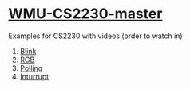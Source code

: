 # [WMU-CS2230-master](https://cs.wmich.edu/~trenary/classes/cs2230/index.html)
Examples for CS2230 with videos (order to watch in)
<br>
1. [Blink](https://www.youtube.com/watch?v=nVEi3oidXM8&list=PLDYsk07F-JwQayMa5BYx0nPXT3PQSKnG0&i)  
2. [RGB](https://www.youtube.com/watch?v=oJsyO32uTiw&)
3. [Polling](https://www.youtube.com/watch?v=nF8rKtYe9-8&index=4&list=PLDYsk07F-JwQayMa5BYx0nPXT3PQSKnG0)  
4. [Inturrupt](https://www.youtube.com/watch?v=nF8rKtYe9-8&index=4&list=PLDYsk07F-JwQayMa5BYx0nPXT3PQSKnG0)  
